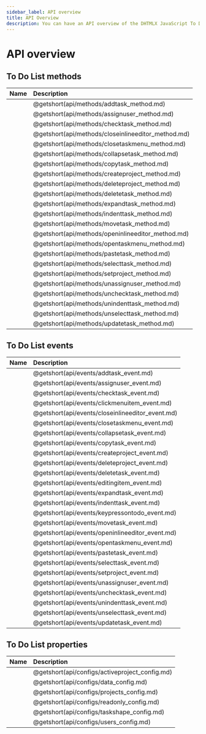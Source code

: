 ```yaml
---
sidebar_label: API overview
title: API Overview
description: You can have an API overview of the DHTMLX JavaScript To Do List library. Browse developer guides and API reference, try out code examples and live demos, and download a free 30-day evaluation version of DHTMLX To Do List.
---
```


# API overview

## To Do List methods

| Name                                        | Description                                        |
| :------------------------------------------ | :------------------------------------------------- |
| [](api/methods/addtask_method.md)           | @getshort(api/methods/addtask_method.md)           |
| [](api/methods/assignuser_method.md)        | @getshort(api/methods/assignuser_method.md)        |
| [](api/methods/checktask_method.md)         | @getshort(api/methods/checktask_method.md)         |
| [](api/methods/closeinlineeditor_method.md) | @getshort(api/methods/closeinlineeditor_method.md) |
| [](api/methods/closetaskmenu_method.md)     | @getshort(api/methods/closetaskmenu_method.md)     |
| [](api/methods/collapsetask_method.md)      | @getshort(api/methods/collapsetask_method.md)      |
| [](api/methods/copytask_method.md)          | @getshort(api/methods/copytask_method.md)          |
| [](api/methods/createproject_method.md)     | @getshort(api/methods/createproject_method.md)     |
| [](api/methods/deleteproject_method.md)     | @getshort(api/methods/deleteproject_method.md)     |
| [](api/methods/deletetask_method.md)        | @getshort(api/methods/deletetask_method.md)        |
| [](api/methods/expandtask_method.md)        | @getshort(api/methods/expandtask_method.md)        |
| [](api/methods/indenttask_method.md)        | @getshort(api/methods/indenttask_method.md)        |
| [](api/methods/movetask_method.md)          | @getshort(api/methods/movetask_method.md)          |
| [](api/methods/openinlineeditor_method.md)  | @getshort(api/methods/openinlineeditor_method.md)  |
| [](api/methods/opentaskmenu_method.md)      | @getshort(api/methods/opentaskmenu_method.md)      |
| [](api/methods/pastetask_method.md)         | @getshort(api/methods/pastetask_method.md)         |
| [](api/methods/selecttask_method.md)        | @getshort(api/methods/selecttask_method.md)        |
| [](api/methods/setproject_method.md)        | @getshort(api/methods/setproject_method.md)        |
| [](api/methods/unassignuser_method.md)      | @getshort(api/methods/unassignuser_method.md)      |
| [](api/methods/unchecktask_method.md)       | @getshort(api/methods/unchecktask_method.md)       |
| [](api/methods/unindenttask_method.md)      | @getshort(api/methods/unindenttask_method.md)      |
| [](api/methods/unselecttask_method.md)      | @getshort(api/methods/unselecttask_method.md)      |
| [](api/methods/updatetask_method.md)        | @getshort(api/methods/updatetask_method.md)        |

## To Do List events

| Name                                      | Description                                      |
| :---------------------------------------- | :----------------------------------------------- |
| [](api/events/addtask_event.md)           | @getshort(api/events/addtask_event.md)           |
| [](api/events/assignuser_event.md)        | @getshort(api/events/assignuser_event.md)        |
| [](api/events/checktask_event.md)         | @getshort(api/events/checktask_event.md)         |
| [](api/events/clickmenuitem_event.md)     | @getshort(api/events/clickmenuitem_event.md)     |
| [](api/events/closeinlineeditor_event.md) | @getshort(api/events/closeinlineeditor_event.md) |
| [](api/events/closetaskmenu_event.md)     | @getshort(api/events/closetaskmenu_event.md)     |
| [](api/events/collapsetask_event.md)      | @getshort(api/events/collapsetask_event.md)      |
| [](api/events/copytask_event.md)          | @getshort(api/events/copytask_event.md)          |
| [](api/events/createproject_event.md)     | @getshort(api/events/createproject_event.md)     |
| [](api/events/deleteproject_event.md)     | @getshort(api/events/deleteproject_event.md)     |
| [](api/events/deletetask_event.md)        | @getshort(api/events/deletetask_event.md)        |
| [](api/events/editingitem_event.md)       | @getshort(api/events/editingitem_event.md)       |
| [](api/events/expandtask_event.md)        | @getshort(api/events/expandtask_event.md)        |
| [](api/events/indenttask_event.md)        | @getshort(api/events/indenttask_event.md)        |
| [](api/events/keypressontodo_event.md)    | @getshort(api/events/keypressontodo_event.md)    |
| [](api/events/movetask_event.md)          | @getshort(api/events/movetask_event.md)          |
| [](api/events/openinlineeditor_event.md)  | @getshort(api/events/openinlineeditor_event.md)  |
| [](api/events/opentaskmenu_event.md)      | @getshort(api/events/opentaskmenu_event.md)      |
| [](api/events/pastetask_event.md)         | @getshort(api/events/pastetask_event.md)         |
| [](api/events/selecttask_event.md)        | @getshort(api/events/selecttask_event.md)        |
| [](api/events/setproject_event.md)        | @getshort(api/events/setproject_event.md)        |
| [](api/events/unassignuser_event.md)      | @getshort(api/events/unassignuser_event.md)      |
| [](api/events/unchecktask_event.md)       | @getshort(api/events/unchecktask_event.md)       |
| [](api/events/unindenttask_event.md)      | @getshort(api/events/unindenttask_event.md)      |
| [](api/events/unselecttask_event.md)      | @getshort(api/events/unselecttask_event.md)      |
| [](api/events/updatetask_event.md)        | @getshort(api/events/updatetask_event.md)        |


## To Do List properties

| Name                                    | Description                                    |
| :-------------------------------------- | :--------------------------------------------- |
| [](api/configs/activeproject_config.md) | @getshort(api/configs/activeproject_config.md) |
| [](api/configs/data_config.md)          | @getshort(api/configs/data_config.md)          |
| [](api/configs/projects_config.md)      | @getshort(api/configs/projects_config.md)      |
| [](api/configs/readonly_config.md)      | @getshort(api/configs/readonly_config.md)      |
| [](api/configs/taskshape_config.md)     | @getshort(api/configs/taskshape_config.md)     |
| [](api/configs/users_config.md)         | @getshort(api/configs/users_config.md)         |

